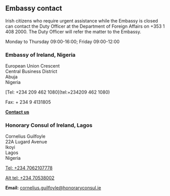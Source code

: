 ## Embassy contact

Irish citizens who require urgent assistance while the Embassy is closed can contact the Duty Officer at the Department of Foreign Affairs on +353 1 408 2000. The Duty Officer will refer the matter to the Embassy.

Monday to Thursday 09:00-16:00; Friday 09:00-12:00

### Embassy of Ireland, Nigeria

European Union Crescent   
Central Business District   
Abuja   
Nigeria

[Tel: +234 209 462 1080](tel:+234209 462 1080)

Fax: + 234 9 4131805

[**Contact us**](/en/nigeria/abuja/contact/)

### Honorary Consul of Ireland, Lagos

Cornelius Guilfoyle   
22A Lugard Avenue   
Ikoyi   
Lagos   
Nigeria

[Tel: +234 7062107778](tel:+2347062107778)

[Alt tel: +234 70538002](tel:+23470538002)

**Email:** [cornelius.guilfoyle@honoraryconsul.ie](mailto:cornelius.guilfoyle@honoraryconsul.ie)